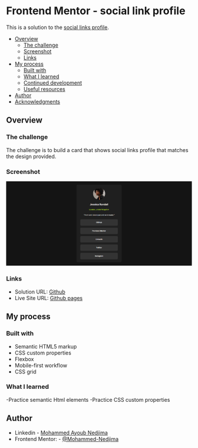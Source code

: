 # Frontend Mentor - social link profile

This is a solution to the [social links profile](https://www.frontendmentor.io/challenges/social-links-profile-UG32l9m6dQ).

- [Overview](#overview)
  - [The challenge](#the-challenge)
  - [Screenshot](#screenshot)
  - [Links](#links)
- [My process](#my-process)
  - [Built with](#built-with)
  - [What I learned](#what-i-learned)
  - [Continued development](#continued-development)
  - [Useful resources](#useful-resources)
- [Author](#author)
- [Acknowledgments](#acknowledgments)

## Overview

### The challenge

The challenge is to build a card that shows social links profile that matches the design provided.

### Screenshot

![](./design/screenshot.png)

### Links

- Solution URL: [Github](https://github.com/Mohammed-Nedjima/social-links-profile-solution)
- Live Site URL: [Github pages](https://mohammed-nedjima.github.io/social-links-profile-solution/)

## My process

### Built with

- Semantic HTML5 markup
- CSS custom properties
- Flexbox
- Mobile-first workflow
- CSS grid

### What I learned

-Practice semantic Html elements
-Practice CSS custom properties

## Author

- Linkedin - [Mohammed Ayoub Nedjima](https://www.linkedin.com/in/mohammed-ayoub-nedjima//profile/kaamiik)
- Frontend Mentor: - [@Mohammed-Nedjima](https://www.frontendmentor.io/profile/Mohammed-Nedjima)
